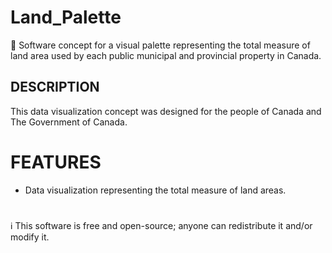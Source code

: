 # Land_Palette
🍁 Software concept for a visual palette representing the total measure of land area used by each public municipal and provincial property in Canada. 

## DESCRIPTION

This data visualization concept was designed for the people of Canada and The Government of Canada.

# FEATURES

- Data visualization representing the total measure of land areas.

#
ℹ️ This software is free and open-source; anyone can redistribute it and/or modify it.
